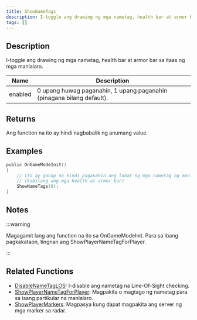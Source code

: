```yaml
---
title: ShowNameTags
description: I-toggle ang drawing ng mga nametag, health bar at armor bar sa itaas ng mga manlalaro.
tags: []
---
```


## Description

I-toggle ang drawing ng mga nametag, health bar at armor bar sa itaas ng mga manlalaro.

| Name    | Description                                     |
| ------- | ----------------------------------------------- |
| enabled | 0 upang huwag paganahin, 1 upang paganahin (pinagana bilang default).|

## Returns

Ang function na ito ay hindi nagbabalik ng anumang value.

## Examples

```c
public OnGameModeInit()
{
    // Ito ay ganap na hindi paganahin ang lahat ng mga nametag ng manlalaro
    // (kabilang ang mga health at armor bar)
    ShowNameTags(0);
}
```

## Notes

:::warning

Magagamit lang ang function na ito sa OnGameModeInit. Para sa ibang pagkakataon, tingnan ang ShowPlayerNameTagForPlayer.

:::

## Related Functions

- [DisableNameTagLOS](DisableNameTagLOS): I-disable ang nametag na Line-Of-Sight checking.
- [ShowPlayerNameTagForPlayer](ShowPlayerNameTagForPlayer): Magpakita o magtago ng nametag para sa isang partikular na manlalaro.
- [ShowPlayerMarkers](ShowPlayerMarkers): Magpasya kung dapat magpakita ang server ng mga marker sa radar.